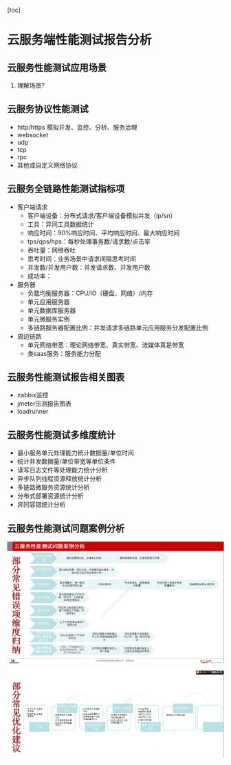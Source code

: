 [toc]

# 云服务端性能测试报告分析

## 云服务性能测试应用场景

1. 理解场景?

## 云服务协议性能测试

- http/https 模拟并发、监控、分析、服务治理
- websocket
- udp
- tcp
- rpc
- 其他或自定义网络协议

## 云服务全链路性能测试指标项

- 客户端请求
  - 客户端设备：分布式请求/客户端设备模拟并发（ip/sn）
  - 工具：异同工具数据统计
  - 响应时间：90%响应时间、平均响应时间、最大响应时间
  - tps/qps/hps：每秒处理事务数/请求数/点击率
  - 吞吐量：网络吞吐
  - 思考时间：业务场景中请求间隔思考时间
  - 并发数/并发用户数：并发请求数、并发用户数
  - 成功率：
- 服务器
  - 负载均衡服务器：CPU/IO（硬盘、网络）/内存
  - 单元应用服务器
  - 单元数据库服务器
  - 单元微服务实例
  - 多链路服务器配置比例：并发请求多链路单元应用服务分发配置比例
- 周边链路
  - 单元网络带宽：理论网络带宽、真实带宽、流媒体真是带宽
  - 类saas服务：服务能力分配

## 云服务性能测试报告相关图表

- zabbix监控
- jmeter压测报告图表
- loadrunner

## 云服务性能测试多维度统计

- 最小服务单元处理能力统计数据量/单位时间
- 统计并发数据量/单位带宽等单位条件
- 读写日志文件等处理能力统计分析
- 异步队列线程资源释放统计分析
- 多链路微服务资源统计分析
- 分布式部署资源统计分析
- 异同容错统计分析

## 云服务性能测试问题案例分析

![image-20200820195739609](../images/posts/cloud-server-test/image-20200820195739609.png)

![image-20200820200337424](../images/posts/cloud-server-test/image-20200820200337424.png)